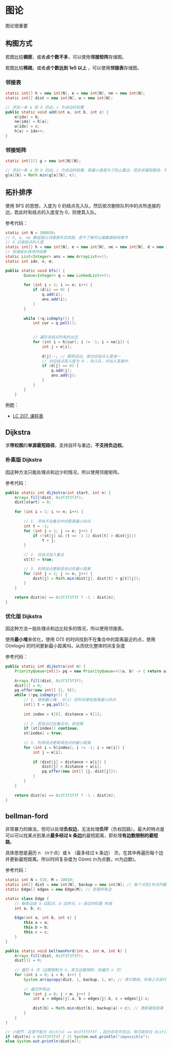 # 图论

图论很重要

## 构图方式

若图比较**稠密**，或者**点个数不多**，可以使用**邻接矩阵**存储图。

若图比较**稀疏**，或者**点个数达到 1e5 以上** ，可以使用**邻接表**存储图。

### 邻接表

```java
static int[] h = new int[N], e = new int[N], ne = new int[N];
static int[] dist = new int[N], w = new int[N];

// 添加一条 a 到 b 的边，c 为该边的权重
public static void add(int a, int b, int c) {
    e[idx] = b;
    ne[idx] = h[a];
    w[idx] = c;
    h[a] = idx++;
}
```

### 邻接矩阵

```java
static int[][] g = new int[N][N];

// 添加一条 a 到 b 的边，c 为该边的权重，取最小值是为了防止重边，若非求最短路径，可以使用其他策略
g[a][b] = Math.min(g[a][b], c);
```

## 拓扑排序

使用 BFS 的思想，入度为 0 的结点先入队，然后依次删除队列中的点所连接的边，若此时有结点的入度变为 0，则使其入队。

参考代码：
```java
static int N = 100010;
// h, e, ne 数组是以邻接表形式存图，若不了解可以看数据结构章节
// d 记录结点的入度
static int[] h = new int[N], e = new int[N], ne = new int[N], d = new int[N];
// 存储拓扑排序的结果
static List<Integer> ans = new ArrayList<>();
static int idx, n, m;

public static void bfs() {
        Queue<Integer> q = new LinkedList<>();
        
        for (int i = 1; i <= n; i++) {
            if (d[i] == 0) {
                q.add(i);
                ans.add(i);
            }
        }
        
        while (!q.isEmpty()) {
            int cur = q.poll();
            

            // 遍历该结点所有的出边
            for (int i = h[cur]; i != -1; i = ne[i]) {
                int j = e[i];
                
                d[j]--; // 删除该边，使对应结点入度减一
                // 对应结点若入度为 0 ，则入队，并加入答案中
                if (d[j] == 0) {
                    q.add(j);
                    ans.add(j);
                }
            }
        }
    }
```

例题：
- [LC 207. 课程表](https://leetcode-cn.com/problems/course-schedule/)

## Dijkstra

求**带权图**的**单源最短路径**，支持自环与重边，**不支持负边权**。

### 朴素版 Dijkstra

因这种方法只能处理点和边少的情况，所以使用邻接矩阵。

参考代码：
```java
public static int dijkstra(int start, int n) {
    Arrays.fill(dist, 0x3f3f3f3f);
    dist[start] = 0;
    
    for (int i = 1; i <= n; i++) {
        
        // 1. 寻找不在集合中的距离最小的点
        int t = -1;
        for (int j = 1; j <= n; j++) {
            if (!st[j] && (t == -1 || dist[t] > dist[j]))
                t = j;
        }
        
        // 2. 将该点加入集合
        st[t] = true;

        // 3. 利用该点更新其他点的最小距离
        for (int j = 1; j <= n; j++) {
            dist[j] = Math.min(dist[j], dist[t] + g[t][j]);
        }
    }
    
    return dist[n] == 0x3f3f3f3f ? -1 : dist[n];
}
```

### 优化版 Dijkstra

因这种方法一般处理点和边比较多的情况，所以使用邻接表。

使用**最小堆**来优化，使用 O(1) 的时间找到不在集合中的距离最近的点，使用 O(mlogn) 的时间更新最小距离吗，从而优化整体时间复杂度

参考代码：
```java
public static int dijkstra(int n) {
    PriorityQueue<int[]> pq = new PriorityQueue<>((a, b) -> { return a[1] - b[1]; });
    
    Arrays.fill(dist, 0x3f3f3f3f);
    dist[1] = 0;
    pq.offer(new int[] {1, 0});
    while (!pq.isEmpty()) {
        // 1. 使用最小堆， O(1) 的时间拿到距离最小的点
        int[] t = pq.poll();
        
        int index = t[0], distance = t[1];
        
        // 2. 若该点已在集合中，则忽略
        if (st[index]) continue;
        st[index] = true;
        
        // 3. 利用该点更新其他点的最小距离
        for (int i = h[index]; i != -1; i = ne[i]) {
            int j = e[i];
            
            if (dist[j] > distance + w[i]) {
                dist[j] = distance + w[i];
                pq.offer(new int[] {j, dist[j]});
            }
        }
    }
    
    return dist[n] == 0x3f3f3f3f ? -1 : dist[n];
}
```

## bellman-ford

非常暴力的做法，但可以处理**负权边**，无法处理**负环**（负权回路）。最大的特点是可以可以找某点到某点**最多经过 k 条边**的最短距离，即处理**有边数限制的最短路**。

具体思想是遍历 n （n个点）或 k （最多经过 k 条边） 次，在其中再遍历每个边并更新最短距离。所以时间复杂度为 O(nm) (n为点数，m为边数)。

参考代码：
```java
static int N = 510, M = 10010;
static int[] dist = new int[N], backup = new int[N]; // 每个点到1号点的最短距离，backup存储上次迭代的结果
static Edge[] edges = new Edge[M]; // 存储所有边

static class Edge {
    // 每条边由 a-边起点、b-边终点，c-该边的权重 构成
    int a, b, c;
    
    Edge(int a, int b, int c) {
        this.a = a;
        this.b = b;
        this.c = c;
    }
}

public static void bellmanFord(int n, int m, int k) {
    Arrays.fill(dist, 0x3f3f3f3f);
    dist[1] = 0;
    
    // 遍历 k 次（边数限制为 k，若无边数限制，则遍历 n 次）
    for (int i = 0; i < k; i++) {
        System.arraycopy(dist, 1, backup, 1, n); // 拷贝数组，存储上次迭代结果
        
        // 遍历所有边
        for (int j = 0; j < m; j++) {
            int a = edges[j].a, b = edges[j].b, c = edges[j].c;
            
            dist[b] = Math.min(dist[b], backup[a] + c); // 更新最短距离
        }
    }
}

// 小细节：这里不能为 dist[n] == 0x3f3f3f3f ，因为存在负权边，有可能存在 dist[n] 被更新为 0x3f 减某个不大的数，所以这里要这样判断
if (dist[n] > 0x3f3f3f3f / 2) System.out.println("impossible");
else System.out.println(dist[n]);
```

